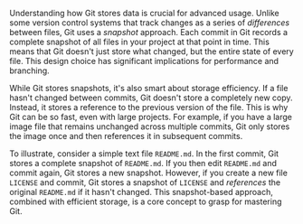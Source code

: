Understanding how Git stores data is crucial for advanced usage. Unlike some version control systems that track changes as a series of _differences_ between files, Git uses a _snapshot_ approach. Each commit in Git records a complete snapshot of all files in your project at that point in time. This means that Git doesn't just store what changed, but the entire state of every file. This design choice has significant implications for performance and branching.

While Git stores snapshots, it's also smart about storage efficiency. If a file hasn't changed between commits, Git doesn't store a completely new copy. Instead, it stores a reference to the previous version of the file. This is why Git can be so fast, even with large projects. For example, if you have a large image file that remains unchanged across multiple commits, Git only stores the image once and then references it in subsequent commits.

To illustrate, consider a simple text file `README.md`. In the first commit, Git stores a complete snapshot of `README.md`. If you then edit `README.md` and commit again, Git stores a new snapshot. However, if you create a new file `LICENSE` and commit, Git stores a snapshot of `LICENSE` and _references_ the original `README.md` if it hasn't changed. This snapshot-based approach, combined with efficient storage, is a core concept to grasp for mastering Git.